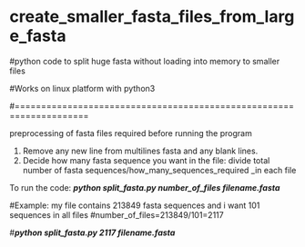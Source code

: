 # create_smaller_fasta_files_from_large_fasta

#python code to split huge fasta without loading into memory to smaller files 

#Works on linux platform with python3

#====================================================================

preprocessing of fasta files required before running the program

1. Remove any new line from multilines fasta and any blank lines.
2. Decide how many fasta sequence you want in the file: divide total number of fasta sequences/how_many_sequences_required _in each file


To run the code: 
**_python split_fasta.py number_of_files filename.fasta_**

#Example: my file contains 213849 fasta sequences and i want 101 sequences in all files
#number_of_files=213849/101=2117

#_**python split_fasta.py 2117 filename.fasta**_

